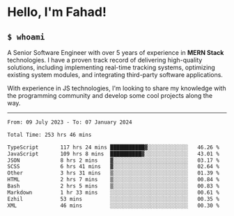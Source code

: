 <h1>Hello, I'm Fahad!</h1>

<h2><code>$ whoami</code></h2>

A Senior Software Engineer with over 5 years of experience in **MERN Stack** technologies. I have a proven track record of delivering high-quality solutions, including implementing real-time tracking systems, optimizing existing system modules, and integrating third-party software applications.

With experience in JS technologies, I'm looking to share my knowledge with the programming community and develop some cool projects along the way.

---

<!--START_SECTION:waka-->

```txt
From: 09 July 2023 - To: 07 January 2024

Total Time: 253 hrs 46 mins

TypeScript       117 hrs 24 mins ███████████▓░░░░░░░░░░░░░   46.26 %
JavaScript       109 hrs 8 mins  ██████████▓░░░░░░░░░░░░░░   43.01 %
JSON             8 hrs 2 mins    ▓░░░░░░░░░░░░░░░░░░░░░░░░   03.17 %
SCSS             6 hrs 41 mins   ▓░░░░░░░░░░░░░░░░░░░░░░░░   02.64 %
Other            3 hrs 31 mins   ▒░░░░░░░░░░░░░░░░░░░░░░░░   01.39 %
HTML             2 hrs 7 mins    ▒░░░░░░░░░░░░░░░░░░░░░░░░   00.84 %
Bash             2 hrs 5 mins    ▒░░░░░░░░░░░░░░░░░░░░░░░░   00.83 %
Markdown         1 hr 33 mins    ░░░░░░░░░░░░░░░░░░░░░░░░░   00.61 %
Ezhil            53 mins         ░░░░░░░░░░░░░░░░░░░░░░░░░   00.35 %
XML              46 mins         ░░░░░░░░░░░░░░░░░░░░░░░░░   00.30 %
```

<!--END_SECTION:waka-->

<!--
**heyFahad/heyFahad** is a ✨ _special_ ✨ repository because its `README.md` (this file) appears on your GitHub profile.

Here are some ideas to get you started:

- 🔭 I’m currently working on ...
- 🌱 I’m currently learning ...
- 👯 I’m looking to collaborate on ...
- 🤔 I’m looking for help with ...
- 💬 Ask me about ...
- 📫 How to reach me: ...
- 😄 Pronouns: ...
- ⚡ Fun fact: ...
-->
